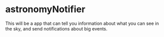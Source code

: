 # astronomyNotifier
This will be a app that can tell you information about what you can see in the sky, and send notifications about big events. 
